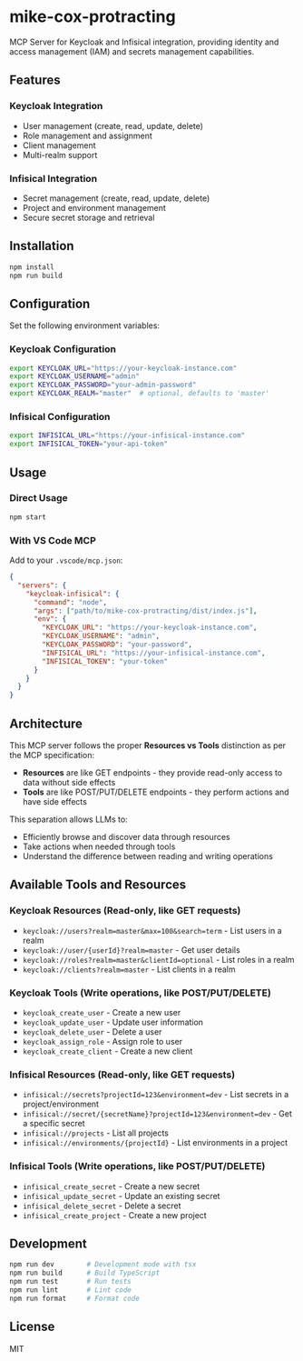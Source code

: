 # mike-cox-protracting

MCP Server for Keycloak and Infisical integration, providing identity and access management (IAM) and secrets management capabilities.

## Features

### Keycloak Integration
- User management (create, read, update, delete)
- Role management and assignment
- Client management
- Multi-realm support

### Infisical Integration
- Secret management (create, read, update, delete)
- Project and environment management
- Secure secret storage and retrieval

## Installation

```bash
npm install
npm run build
```

## Configuration

Set the following environment variables:

### Keycloak Configuration
```bash
export KEYCLOAK_URL="https://your-keycloak-instance.com"
export KEYCLOAK_USERNAME="admin"
export KEYCLOAK_PASSWORD="your-admin-password"
export KEYCLOAK_REALM="master"  # optional, defaults to 'master'
```

### Infisical Configuration
```bash
export INFISICAL_URL="https://your-infisical-instance.com"
export INFISICAL_TOKEN="your-api-token"
```

## Usage

### Direct Usage
```bash
npm start
```

### With VS Code MCP
Add to your `.vscode/mcp.json`:

```json
{
  "servers": {
    "keycloak-infisical": {
      "command": "node",
      "args": ["path/to/mike-cox-protracting/dist/index.js"],
      "env": {
        "KEYCLOAK_URL": "https://your-keycloak-instance.com",
        "KEYCLOAK_USERNAME": "admin",
        "KEYCLOAK_PASSWORD": "your-password",
        "INFISICAL_URL": "https://your-infisical-instance.com",
        "INFISICAL_TOKEN": "your-token"
      }
    }
  }
}
```

## Architecture

This MCP server follows the proper **Resources vs Tools** distinction as per the MCP specification:

- **Resources** are like GET endpoints - they provide read-only access to data without side effects
- **Tools** are like POST/PUT/DELETE endpoints - they perform actions and have side effects

This separation allows LLMs to:
- Efficiently browse and discover data through resources
- Take actions when needed through tools
- Understand the difference between reading and writing operations

## Available Tools and Resources

### Keycloak Resources (Read-only, like GET requests)
- `keycloak://users?realm=master&max=100&search=term` - List users in a realm
- `keycloak://user/{userId}?realm=master` - Get user details
- `keycloak://roles?realm=master&clientId=optional` - List roles in a realm
- `keycloak://clients?realm=master` - List clients in a realm

### Keycloak Tools (Write operations, like POST/PUT/DELETE)
- `keycloak_create_user` - Create a new user
- `keycloak_update_user` - Update user information
- `keycloak_delete_user` - Delete a user
- `keycloak_assign_role` - Assign role to user
- `keycloak_create_client` - Create a new client

### Infisical Resources (Read-only, like GET requests)
- `infisical://secrets?projectId=123&environment=dev` - List secrets in a project/environment
- `infisical://secret/{secretName}?projectId=123&environment=dev` - Get a specific secret
- `infisical://projects` - List all projects
- `infisical://environments/{projectId}` - List environments in a project

### Infisical Tools (Write operations, like POST/PUT/DELETE)
- `infisical_create_secret` - Create a new secret
- `infisical_update_secret` - Update an existing secret
- `infisical_delete_secret` - Delete a secret
- `infisical_create_project` - Create a new project

## Development

```bash
npm run dev        # Development mode with tsx
npm run build      # Build TypeScript
npm run test       # Run tests
npm run lint       # Lint code
npm run format     # Format code
```

## License

MIT
